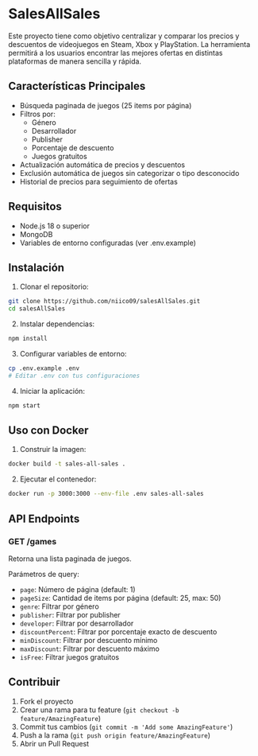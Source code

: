 # SalesAllSales

Este proyecto tiene como objetivo centralizar y comparar los precios y descuentos de videojuegos en Steam, Xbox y PlayStation. La herramienta permitirá a los usuarios encontrar las mejores ofertas en distintas plataformas de manera sencilla y rápida.

## Características Principales

- Búsqueda paginada de juegos (25 items por página)
- Filtros por:
  - Género
  - Desarrollador
  - Publisher
  - Porcentaje de descuento
  - Juegos gratuitos
- Actualización automática de precios y descuentos
- Exclusión automática de juegos sin categorizar o tipo desconocido
- Historial de precios para seguimiento de ofertas

## Requisitos

- Node.js 18 o superior
- MongoDB
- Variables de entorno configuradas (ver .env.example)

## Instalación

1. Clonar el repositorio:
```bash
git clone https://github.com/niico09/salesAllSales.git
cd salesAllSales
```

2. Instalar dependencias:
```bash
npm install
```

3. Configurar variables de entorno:
```bash
cp .env.example .env
# Editar .env con tus configuraciones
```

4. Iniciar la aplicación:
```bash
npm start
```

## Uso con Docker

1. Construir la imagen:
```bash
docker build -t sales-all-sales .
```

2. Ejecutar el contenedor:
```bash
docker run -p 3000:3000 --env-file .env sales-all-sales
```

## API Endpoints

### GET /games
Retorna una lista paginada de juegos.

Parámetros de query:
- `page`: Número de página (default: 1)
- `pageSize`: Cantidad de items por página (default: 25, max: 50)
- `genre`: Filtrar por género
- `publisher`: Filtrar por publisher
- `developer`: Filtrar por desarrollador
- `discountPercent`: Filtrar por porcentaje exacto de descuento
- `minDiscount`: Filtrar por descuento mínimo
- `maxDiscount`: Filtrar por descuento máximo
- `isFree`: Filtrar juegos gratuitos

## Contribuir

1. Fork el proyecto
2. Crear una rama para tu feature (`git checkout -b feature/AmazingFeature`)
3. Commit tus cambios (`git commit -m 'Add some AmazingFeature'`)
4. Push a la rama (`git push origin feature/AmazingFeature`)
5. Abrir un Pull Request
